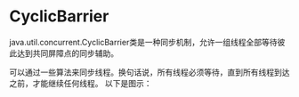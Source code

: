 # CyclicBarrier
java.util.concurrent.CyclicBarrier类是一种同步机制，允许一组线程全部等待彼此达到共同屏障点的同步辅助。



可以通过一些算法来同步线程。换句话说，所有线程必须等待，直到所有线程到达之前，才能继续任何线程。
以下是图示：